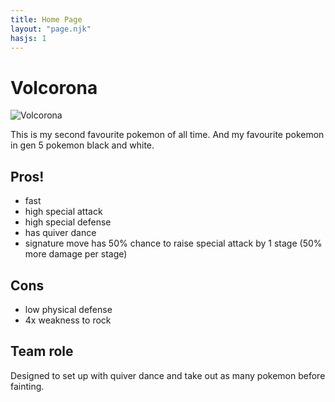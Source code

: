```yaml
--- 
title: Home Page
layout: "page.njk"
hasjs: 1
---
```


# Volcorona

![Volcorona](https://assets.pokemon.com/assets/cms2/img/pokedex/full/637.png)

This is my second favourite pokemon of all time. And my favourite pokemon in gen 5 pokemon black and white. 


## Pros! 

- fast
- high special attack
- high special defense
- has quiver dance
- signature move has 50% chance to raise special attack by 1 stage (50% more damage per stage)


## Cons
- low physical defense
- 4x weakness to rock

## Team role
Designed to set up with quiver dance and take out as many pokemon before fainting.